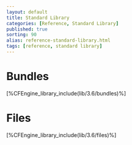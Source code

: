 ```yaml
---
layout: default
title: Standard Library
categories: [Reference, Standard Library]
published: true
sorting: 90
alias: reference-standard-library.html
tags: [reference, standard library]
---
```


# Bundles

[%CFEngine_library_include(lib/3.6/bundles)%]

# Files

[%CFEngine_library_include(lib/3.6/files)%]

